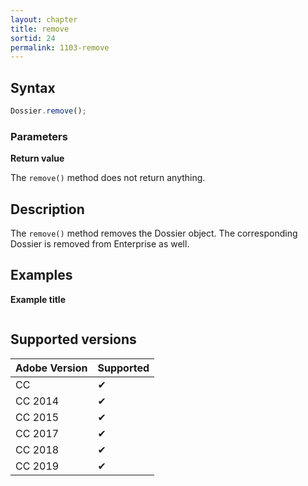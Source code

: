 ```yaml
---
layout: chapter
title: remove
sortid: 24
permalink: 1103-remove
---
```

## Syntax

```javascript
Dossier.remove();
```

### Parameters

**Return value**

The `remove()` method does not return anything.

## Description

The `remove()` method removes the Dossier object. The corresponding Dossier is removed from Enterprise as well.

## Examples

**Example title**

```javascript

```

## Supported versions

| Adobe Version | Supported |
|---------------|---------|
| CC            | ✔       |
| CC 2014       | ✔       |
| CC 2015       | ✔       |
| CC 2017       | ✔       |
| CC 2018       | ✔       |
| CC 2019       | ✔       |